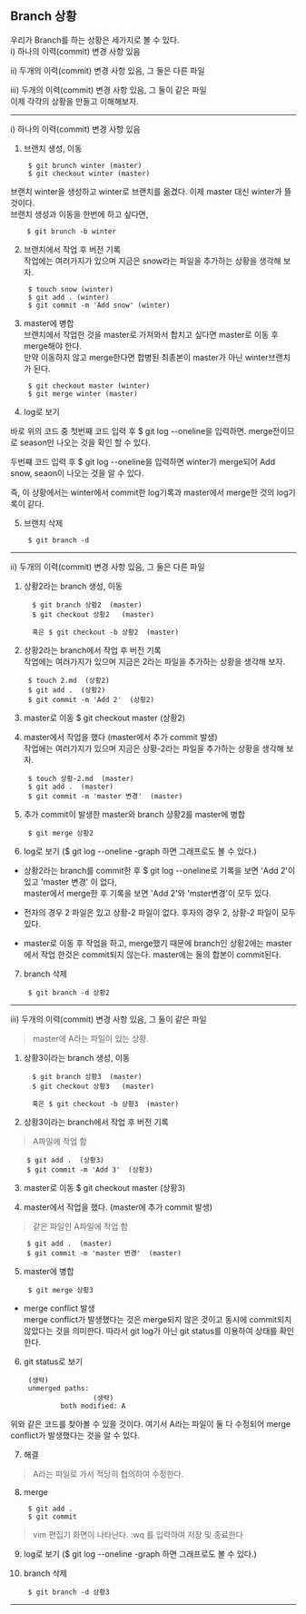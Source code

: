 ## Branch 상황  
우리가 Branch를 하는 상황은 세가지로 볼 수 있다.  
i) 하나의 이력(commit) 변경 사항 있음  

ii) 두개의 이력(commit) 변경 사항 있음, 그 둘은 다른 파일  

iii) 두개의 이력(commit) 변경 사항 있음, 그 둘이 같은 파일   
이제 각각의 상황을 만들고 이해해보자.  

---

i) 하나의 이력(commit) 변경 사항 있음
1. 브랜치 생성, 이동

        $ git brunch winter (master)
        $ git checkout winter (master)  

브랜치 winter을 생성하고 winter로 브랜치를 옮겼다. 이제 master 대신 winter가 뜰 것이다.  
브랜치 생성과 이동을 한번에 하고 싶다면,  

        $ git brunch -b winter

2. 브랜치에서 작업 후 버전 기록  
작업에는 여러가지가 있으며 지금은 snow라는 파일을 추가하는 상황을 생각해 보자.  

        $ touch snow (winter)
        $ git add . (winter)
        $ git commit -m 'Add snow' (winter)

3. master에 병합  
브랜치에서 작업한 것을 master로 가져와서 합치고 싶다면 master로 이동 후 merge해야 한다.   
만약 이동하지 않고 merge한다면 합병된 최종본이 master가 아닌 winter브랜치가 된다.  

        $ git checkout master (winter)
        $ git merge winter (master)  
    
4. log로 보기  

바로 위의 코드 중 첫번째 코드 입력 후 $ git log --oneline을 입력하면. merge전이므로 season만 나오는 것을 확인 할 수 있다. 

 두번쨰 코드 입력 후 $ git log --oneline을 입력하면 winter가 merge되어 Add snow, seaon이 나오는 것을 알 수 있다.

 즉, 이 상황에서는 winter에서 commit한 log기록과 master에서 merge한 것의 log기록이 같다. 

5. 브랜치 삭제  

        $ git branch -d 
 ---

 ii) 두개의 이력(commit) 변경 사항 있음, 그 둘은 다른 파일  
1. 상황2라는 branch 생성, 이동  

         $ git branch 상황2  (master)
         $ git checkout 상황2   (master)

         혹은 $ git checkout -b 상황2  (master)  

2. 상황2라는 branch에서 작업 후 버전 기록  
작업에는 여러가지가 있으며 지금은 2라는 파일을 추가하는 상황을 생각해 보자.  

        $ touch 2.md  (상황2)
        $ git add .  (상황2)
        $ git commit -m 'Add 2'  (상황2)

3. master로 이동
        $ git checkout master  (상황2)

4. master에서 작업을 했다 (master에서 추가 commit 발생)  
작업에는 여러가지가 있으며 지금은 상황-2라는 파일을 추가하는 상황을 생각해 보자.   

        $ touch 상황-2.md  (master)
        $ git add .  (master)
        $ git commit -m 'master 변경'  (master)

5. 추가 commit이 발생한 master와 branch 상황2를 master에 병합  

        $ git merge 상황2


6. log로 보기 ($ git log --oneline -graph 하면 그래프로도 볼 수 있다.)  

* 상황2라는 branch를 commit한 후 $ git log --oneline로 기록을 보면 'Add 2'이 있고 'master 변경' 이 없다,   
master에서 merge한 후 기록을 보면  'Add 2'와 'mster변경'이 모두 있다.  

* 전자의 경우 2 파일은 있고 상황-2 파일이 없다. 후자의 경우 2, 상황-2 파일이 모두 있다.   

* master로 이동 후 작업을 하고, merge했기 때문에 branch인 상황2에는 master에서 작업 한것은 commit되지 않는다. master에는 둘의 합본이 commit된다.

7. branch 삭제  

        $ git branch -d 상황2
        
---

iii) 두개의 이력(commit) 변경 사항 있음, 그 둘이 같은 파일  
> master에 A라는 파일이 있는 상황.
1. 상황3이라는 branch 생성, 이동  

         $ git branch 상황3  (master)
         $ git checkout 상황3   (master)

         혹은 $ git checkout -b 상황3  (master)  

2. 상황3이라는 branch에서 작업 후 버전 기록  
> A파일에 작업 함  

        $ git add .  (상황3)
        $ git commit -m 'Add 3'  (상황3)

3. master로 이동
        $ git checkout master  (상황3)

4. master에서 작업을 했다. (master에 추가 commit 발생)  
> 같은 파일인 A파일에 작업 함  

        $ git add .  (master)
        $ git commit -m 'master 변경'  (master)

5. master에 병합  

        $ git merge 상황3

* merge conflict 발생  
merge conflict가 발생했다는 것은 merge되지 않은 것이고 동시에 commit되지 않았다는 것을 의미한다. 따라서 git log가 아닌 git status를 이용하여 상태를 확인한다.  

6. git status로 보기

        (생략)
        unmerged paths:  
                        (생략)
                both modified: A

위와 같은 코드를 찾아볼 수 있을 것이다. 여기서 A라는 파일이 둘 다 수정되어 merge conflict가 발생했다는 것을 알 수 있다.

7. 해결

> A라는 파일로 가서 적당히 협의하여 수정한다.

8. merge 

        $ git add .
        $ git commit  
> vim 편집기 화면이 나타난다. 
:wq 를 입력하여 저장 및 종료한다  

9. log로 보기 ($ git log --oneline -graph 하면 그래프로도 볼 수 있다.)  

9. branch 삭제  

        $ git branch -d 상황3
        
---

